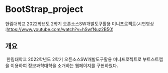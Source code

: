 # BootStrap_project
한림대학교 2022학년도 2학기 오픈소스SW개발도구활용 미니프로젝트(시연영상 :https://www.youtube.com/watch?v=hSwfNuz2B50)
## 개요
&nbsp;한림대학교 2022학년도 2학기 오픈소스SW개발도구활용 미니프로젝트로 부트스트랩을 이용하여 정보과학대학을 소개하는 웹페이지를 구현하였다.


